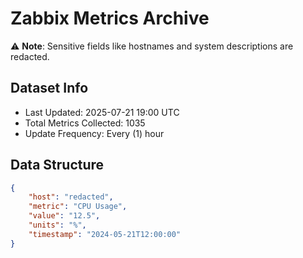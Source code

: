 # Zabbix Metrics Archive

⚠️ **Note**: Sensitive fields like hostnames and system descriptions are redacted.

## Dataset Info
- Last Updated: 2025-07-21 19:00 UTC
- Total Metrics Collected: 1035
- Update Frequency: Every (1) hour

## Data Structure
```json
{
    "host": "redacted",
    "metric": "CPU Usage",
    "value": "12.5",
    "units": "%",
    "timestamp": "2024-05-21T12:00:00"
}
```
